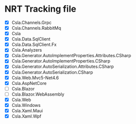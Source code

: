 # NRT Tracking file

- [x] Csla.Channels.Grpc
- [x] Csla.Channels.RabbitMq
- [x] Csla
- [x] Csla.Data.SqlClient
- [x] Csla.Data.SqlClient.Fx
- [x] Csla.Analyzers
- [x] Csla.Generator.AutoImplementProperties.Attributes.CSharp
- [x] Csla.Generator.AutoImplementProperties.CSharp
- [x] Csla.Generator.AutoSerialization.Attributes.CSharp
- [x] Csla.Generator.AutoSerialization.CSharp
- [x] Csla.Web.Mvc5-Net4.6
- [x] Csla.AspNetCore
- [ ] Csla.Blazor
- [ ] Csla.Blazor.WebAssembly
- [x] Csla.Web
- [x] Csla.Windows
- [x] Csla.Xaml.Maui
- [x] Csla.Xaml.Wpf
